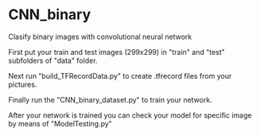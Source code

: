 # CNN_binary
Clasify binary images with convolutional neural network

First put your train and test images (299x299) in "train" and "test" subfolders of "data" folder.

Next run "build_TFRecordData.py" to create .tfrecord files from your pictures.

Finally run the "CNN_binary_dataset.py" to train your network.

After your network is trained you can check your model for specific image by means of "ModelTesting.py"
